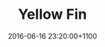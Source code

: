 ---
layout: picture
title:  "Yellow Fin"
date:   2016-06-16 23:20:00+1100
categories: picture
ref: "IMG_3180"
location: "Byron Bay"
dateTaken: "15/06/2016"
camera: "f/1.4 1/500 50mm ISO100"
hidden: true
---
